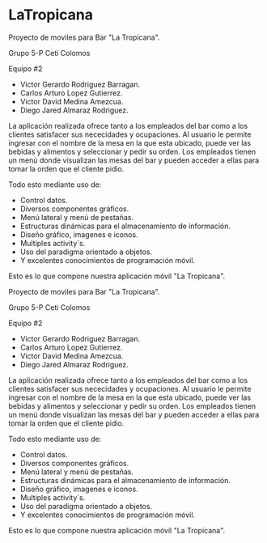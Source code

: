 # LaTropicana
Proyecto de moviles para Bar "La Tropicana".

Grupo 5-P
Ceti Colomos

Equipo #2 
- Victor Gerardo Rodriguez Barragan.
- Carlos Arturo Lopez Gutierrez.
- Victor David Medina Amezcua.
- Diego Jared Almaraz Rodriguez.


La aplicación realizada ofrece tanto a los empleados del bar como a los clientes satisfacer sus nececidades y ocupaciones.
Al usuario le permite ingresar con el nombre de la mesa en la que esta ubicado, puede ver las bebidas y alimentos y seleccionar y pedir su orden.
Los empleados tienen un menú donde visualizan las mesas del bar y pueden acceder a ellas para tomar la orden que el cliente pidio.

Todo esto mediante uso de:
- Control datos.
- Diversos componentes gráficos.
- Menú lateral y menú de pestañas.
- Estructuras dinámicas para el almacenamiento de información.
- Diseño gráfico, imagenes e iconos.
- Multiples activity´s.
- Uso del paradigma orientado a objetos.
- Y excelentes conocimientos de programación móvil.

Esto es lo que compone nuestra aplicación móvil "La Tropicana".

Proyecto de moviles para Bar "La Tropicana".

Grupo 5-P
Ceti Colomos

Equipo #2 
- Victor Gerardo Rodriguez Barragan.
- Carlos Arturo Lopez Gutierrez.
- Victor David Medina Amezcua.
- Diego Jared Almaraz Rodriguez.


La aplicación realizada ofrece tanto a los empleados del bar como a los clientes satisfacer sus nececidades y ocupaciones.
Al usuario le permite ingresar con el nombre de la mesa en la que esta ubicado, puede ver las bebidas y alimentos y seleccionar y pedir su orden.
Los empleados tienen un menú donde visualizan las mesas del bar y pueden acceder a ellas para tomar la orden que el cliente pidio.

Todo esto mediante uso de:
- Control datos.
- Diversos componentes gráficos.
- Menú lateral y menú de pestañas.
- Estructuras dinámicas para el almacenamiento de información.
- Diseño gráfico, imagenes e iconos.
- Multiples activity´s.
- Uso del paradigma orientado a objetos.
- Y excelentes conocimientos de programación móvil.

Esto es lo que compone nuestra aplicación móvil "La Tropicana".
